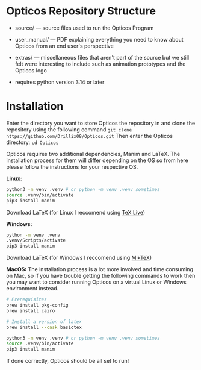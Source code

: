 # Opticos Repository Structure

- source/ — source files used to run the Opticos Program
- user_manual/ — PDF explaining everything you need to know about Opticos from an end user's perspective
- extras/ — miscellaneous files that aren't part of the source but we still felt were interesting to include such as animation prototypes and the Opticos logo

- requires python version 3.14 or later

# Installation
Enter the directory you want to store Opticos the repository in and clone the repository using the following command
`git clone https://github.com/Drillix08/Opticos.git`
Then enter the Opticos directory:
`cd Opticos`

Opticos requires two additional dependencies, Manim and LaTeX. The installation process for them will differ depending on the OS so from here please follow the instructions for your respective OS.

__**Linux:**__
```bash
python3 -m venv .venv # or python -m venv .venv sometimes
source .venv/bin/activate
pip3 install manim
```
Download LaTeX (for Linux I reccomend using [TeX Live](https://tug.org/texlive/quickinstall.html))

__**Windows:**__
```bash
python -m venv .venv
.venv/Scripts/activate
pip3 install manim
```
Download LaTeX (for Windows I reccomend using [MikTeX](https://miktex.org/download))

__**MacOS:**__
The installation process is a lot more involved and time consuming on Mac, so if you have trouble getting the following commands to work then you may want to consider running Opticos on a virtual Linux or Windows environment instead.
```bash
# Prerequisites
brew install pkg-config
brew install cairo

# Install a version of latex
brew install --cask basictex

python3 -m venv .venv # or python -m venv .venv sometimes
source .venv/bin/activate
pip3 install manim
```
If done correctly, Opticos should be all set to run!

